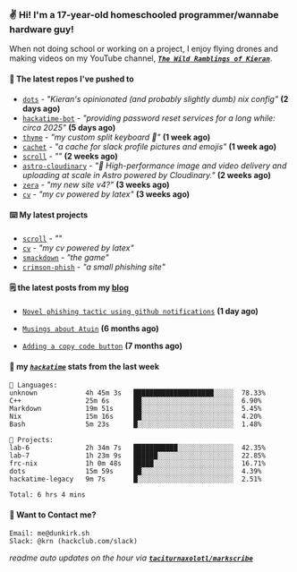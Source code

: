 ### ✌️ Hi! I'm a 17-year-old homeschooled programmer/wannabe hardware guy!

When not doing school or working on a project, I enjoy flying drones and making videos on my YouTube channel, [**_`The Wild Ramblings of Kieran`_**](https://youtube.com/@kieran.rambles).

#### 👷 The latest repos I've pushed to

- [`dots`](https://github.com/taciturnaxolotl/dots) - _"Kieran's opinionated (and probably slightly dumb) nix config"_ **(2 days ago)**
- [`hackatime-bot`](https://github.com/taciturnaxolotl/hackatime-bot) - _"providing password reset services for a long while: circa 2025"_ **(5 days ago)**
- [`thyme`](https://github.com/taciturnaxolotl/thyme) - _"my custom split keyboard 🫶"_ **(1 week ago)**
- [`cachet`](https://github.com/taciturnaxolotl/cachet) - _"a cache for slack profile pictures and emojis"_ **(1 week ago)**
- [`scroll`](https://github.com/taciturnaxolotl/scroll) - _""_ **(2 weeks ago)**
- [`astro-cloudinary`](https://github.com/cloudinary-community/astro-cloudinary) - _"🚀 High-performance image and video delivery and uploading at scale in Astro powered by Cloudinary."_ **(2 weeks ago)**
- [`zera`](https://github.com/taciturnaxolotl/zera) - _"my new site v4?"_ **(3 weeks ago)**
- [`cv`](https://github.com/taciturnaxolotl/cv) - _"my cv powered by latex"_ **(3 weeks ago)**

#### ⌨️ My latest projects

- [`scroll`](https://github.com/taciturnaxolotl/scroll) - _""_
- [`cv`](https://github.com/taciturnaxolotl/cv) - _"my cv powered by latex"_
- [`smackdown`](https://github.com/taciturnaxolotl/smackdown) - _"the game"_
- [`crimson-phish`](https://github.com/taciturnaxolotl/crimson-phish) - _"a small phishing site"_

#### 🗒️ the latest posts from my [blog](https://dunkirk.sh)

- [`Novel phishing tactic using github notifications`](https://dunkirk.sh/blog/github-phishing/) **(1 day ago)**

- [`Musings about Atuin`](https://dunkirk.sh/blog/atuin/) **(6 months ago)**

- [`Adding a copy code button`](https://dunkirk.sh/blog/adding-a-copy-button/) **(7 months ago)**



#### 📡 my [_`hackatime`_](https://waka.hackclub.com) stats from the last week

```text
💾 Languages:
unknown            4h 45m 3s   ████████████████████░░░░░  78.33%
C++                25m 6s      ██░░░░░░░░░░░░░░░░░░░░░░░  6.90%
Markdown           19m 51s     ██░░░░░░░░░░░░░░░░░░░░░░░  5.45%
Nix                15m 16s     ██░░░░░░░░░░░░░░░░░░░░░░░  4.20%
Bash               5m 23s      █░░░░░░░░░░░░░░░░░░░░░░░░  1.48%

💼 Projects:
lab-6              2h 34m 7s   ███████████░░░░░░░░░░░░░░  42.35%
lab-7              1h 23m 9s   ██████░░░░░░░░░░░░░░░░░░░  22.85%
frc-nix            1h 0m 48s   █████░░░░░░░░░░░░░░░░░░░░  16.71%
dots               15m 59s     ██░░░░░░░░░░░░░░░░░░░░░░░  4.39%
hackatime-legacy   9m 7s       █░░░░░░░░░░░░░░░░░░░░░░░░  2.51%

Total: 6 hrs 4 mins
```

#### 📮 Want to Contact me?

```text
Email: me@dunkirk.sh
Slack: @krn (hackclub.com/slack)
```

_readme auto updates on the hour via [**`taciturnaxolotl/markscribe`**](https://github.com/taciturnaxolotl/markscribe)_
